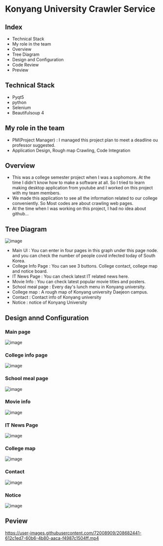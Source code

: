 # Konyang University Crawler Service


## Index
- Technical Stack
- My role in the team
- Overview
- Tree Diagram
- Design and Configuration
- Code Review
- Preview

## Technical Stack
- Pyqt5
- python
- Selenium
- Beautifulsoup 4

## My role in the team
- PM(Project Manager) : I managed this project plan to meet a deadline ou professor suggested.
- Application Design, Rough map Crawling, Code Integration 

## Overview
- This was a college semester project when I was a sophomore. At the time I didn't know how to make a software at all. So I tried to learn making desktop application from youtube and I worked on this project with my team members.
- We made this application to see all the information related to our college conveniently. So Most codes are about crawling web pages.
- At the time when I was working on this project, I had no idea about github...

## Tree Diagram

![image](https://user-images.githubusercontent.com/72008909/208677436-5c2060f6-25e5-487d-a646-7628f756f44f.png)

- Main UI : You can enter in four pages in this graph under this page node. and you can check the number of people covid infected today of South Korea.
- College Info Page : You can see 3 buttons. College contact, college map and notice board.
- IT News Page : You can check latest IT related news here.
- Movie Info : You can check latest popular movie titles and posters.
- School meal page : Every day's lunch menu in Konyang university.
- College map : A rough map of Konyang university Daejeon campus.
- Contact : Contact info of Konyang university
- Notice : notice of Konyang University

## Design annd Configuration

### Main page
![image](https://user-images.githubusercontent.com/72008909/208680381-ceda31c0-d274-47b0-bdf3-89b087dfb56e.png)

### College info page
![image](https://user-images.githubusercontent.com/72008909/208680509-622a72b6-fdd8-4e71-b0a5-8e9b1b08f5a9.png)

### School meal page
![image](https://user-images.githubusercontent.com/72008909/208680592-689f2a65-826e-4e21-b324-8f00db98d920.png)


### Movie info
![image](https://user-images.githubusercontent.com/72008909/208681142-b78e13b1-381e-4860-81ac-4da2a27abf9d.png)


### IT News Page
![image](https://user-images.githubusercontent.com/72008909/208681239-f35b557b-d501-456f-93d8-58ef5becc2e0.png)

### College map
![image](https://user-images.githubusercontent.com/72008909/208681338-9c3a937c-615e-47f7-ae9d-76fdcf374d1a.png)

### Contact
![image](https://user-images.githubusercontent.com/72008909/208681432-894b40e7-41e4-40d3-8d56-4ef8c03bb3b9.png)

### Notice
![image](https://user-images.githubusercontent.com/72008909/208681490-65f7160a-6240-46e4-b45c-c03afe35c834.png)



## Peview

https://user-images.githubusercontent.com/72008909/208682441-612c1ed7-60b6-4b80-aaca-f4987c1504ff.mp4





